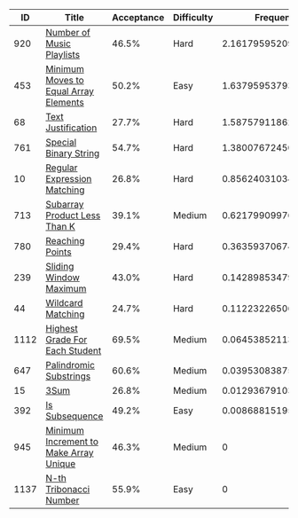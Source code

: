 |ID|Title|Acceptance|Difficulty|Frequency|
|----|-----|----|---|---|
|920|[Number of Music Playlists]( https://leetcode.com/problems/number-of-music-playlists)|46.5%|Hard|2.1617959520941517|
|453|[Minimum Moves to Equal Array Elements]( https://leetcode.com/problems/minimum-moves-to-equal-array-elements)|50.2%|Easy|1.6379595379336402|
|68|[Text Justification]( https://leetcode.com/problems/text-justification)|27.7%|Hard|1.5875791186216013|
|761|[Special Binary String]( https://leetcode.com/problems/special-binary-string)|54.7%|Hard|1.38007672450902|
|10|[Regular Expression Matching]( https://leetcode.com/problems/regular-expression-matching)|26.8%|Hard|0.8562403103485083|
|713|[Subarray Product Less Than K]( https://leetcode.com/problems/subarray-product-less-than-k)|39.1%|Medium|0.621799099762479|
|780|[Reaching Points]( https://leetcode.com/problems/reaching-points)|29.4%|Hard|0.3635937067449341|
|239|[Sliding Window Maximum]( https://leetcode.com/problems/sliding-window-maximum)|43.0%|Hard|0.14289853479023557|
|44|[Wildcard Matching]( https://leetcode.com/problems/wildcard-matching)|24.7%|Hard|0.11223226506783546|
|1112|[Highest Grade For Each Student]( https://leetcode.com/problems/highest-grade-for-each-student)|69.5%|Medium|0.06453852113757116|
|647|[Palindromic Substrings]( https://leetcode.com/problems/palindromic-substrings)|60.6%|Medium|0.039530838756635246|
|15|[3Sum]( https://leetcode.com/problems/3sum)|26.8%|Medium|0.012936791030719435|
|392|[Is Subsequence]( https://leetcode.com/problems/is-subsequence)|49.2%|Easy|0.008688151957637906|
|945|[Minimum Increment to Make Array Unique]( https://leetcode.com/problems/minimum-increment-to-make-array-unique)|46.3%|Medium|0|
|1137|[N-th Tribonacci Number]( https://leetcode.com/problems/n-th-tribonacci-number)|55.9%|Easy|0|
